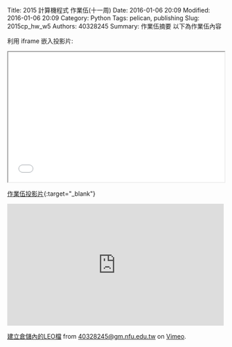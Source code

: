 Title: 2015 計算機程式 作業伍(十一周)
Date: 2016-01-06 20:09
Modified: 2016-01-06 20:09
Category: Python
Tags: pelican, publishing
Slug: 2015cp_hw_w5
Authors: 40328245
Summary: 作業伍摘要
以下為作業伍內容

利用 iframe 嵌入投影片:

<iframe src="simplest5.html" width="500" height="300"></iframe>

[作業伍投影片](simplest5.html){:target="_blank"}

 <iframe src="https://player.vimeo.com/video/150795426" width="500" height="281" frameborder="0" webkitallowfullscreen mozallowfullscreen allowfullscreen></iframe> <p><a href="https://vimeo.com/150795426">建立倉儲內的LEO檔</a> from <a href="https://vimeo.com/user45396653">40328245@gm.nfu.edu.tw</a> on <a href="https://vimeo.com">Vimeo</a>.</p>
 
